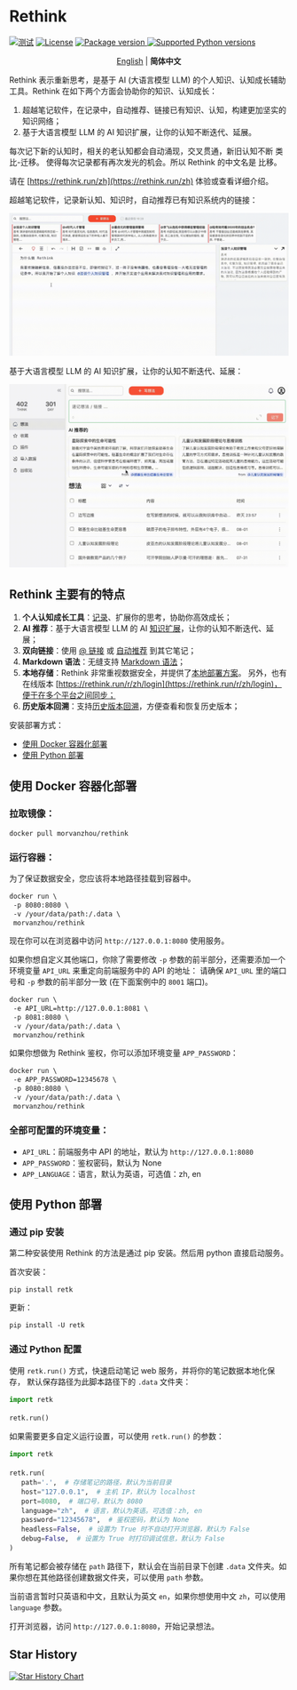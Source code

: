 # Rethink

[![测试](https://github.com/MorvanZhou/rethink/actions/workflows/python-tests.yml/badge.svg)](https://github.com/MorvanZhou/rethink/actions/workflows/python-tests.yml)
[![License](https://img.shields.io/github/license/MorvanZhou/rethink)](https://github.com/MorvanZhou/rethink/blob/master/LICENSE)
<a href="https://pypi.org/project/retk" target="_blank">
<img src="https://img.shields.io/pypi/v/retk?color=%2334D058&label=pypi%20package" alt="Package version">
</a>
<a href="https://pypi.org/project/retk" target="_blank">
<img src="https://img.shields.io/pypi/pyversions/retk.svg?color=%2334D058" alt="Supported Python versions">
</a>

<p align="center">
  <a href="README.md" target="_blank">English</a> | <strong>简体中文</strong>
</p>


Rethink 表示重新思考，是基于 AI (大语言模型 LLM) 的个人知识、认知成长辅助工具。Rethink 在如下两个方面会协助你的知识、认知成长：

1. 超越笔记软件，在记录中，自动推荐、链接已有知识、认知，构建更加坚实的知识网络；
2. 基于大语言模型 LLM 的 AI 知识扩展，让你的认知不断迭代、延展。

每次记下新的认知时，相关的老认知都会自动涌现，交叉贯通，新旧认知不断 类比-迁移。
使得每次记录都有再次发光的机会。所以 Rethink 的中文名是 比移。

请在 [https://rethink.run/zh](https://rethink.run/zh) 体验或查看详细介绍。

超越笔记软件，记录新认知、知识时，自动推荐已有知识系统内的链接：

![internal link](https://github.com/MorvanZhou/rethink/raw/main/img/demo.gif)

基于大语言模型 LLM 的 AI 知识扩展，让你的认知不断迭代、延展：

![AI recommend](https://github.com/MorvanZhou/rethink/raw/main/img/ai-recommend.gif)

## Rethink 主要有的特点

1. **个人认知成长工具**：[记录](https://rethink.run/zh/guide/use/record.html)、扩展你的思考，协助你高效成长；
2. **AI 推荐**：基于大语言模型 LLM 的 AI [知识扩展](https://rethink.run/zh/guide/use/ai-extend.html)，让你的认知不断迭代、延展；
3. **双向链接**：使用 [@ 链接](https://rethink.run/zh/guide/use/linking.html)
   或 [自动推荐](https://rethink.run/zh/guide/use/recommend.html) 到其它笔记；
4. **Markdown 语法**：无缝支持 [Markdown 语法](https://rethink.run/zh/guide/use/markdown.html)；
5. **本地存储**：Rethink 非常重视数据安全，并提供了[本地部署方案](https://rethink.run/zh/guide/self-hosted/install.html)。
   另外，也有在线版本 [https://rethink.run/r/zh/login](https://rethink.run/r/zh/login)，便于在多个平台之间同步；
6. **历史版本回溯**：支持[历史版本回溯](https://rethink.run/zh/guide/use/history.html)，方便查看和恢复历史版本；

安装部署方式：

- [使用 Docker 容器化部署](#使用-docker-容器化部署)
- [使用 Python 部署](#使用-python-部署)

## 使用 Docker 容器化部署

### 拉取镜像：

```shell
docker pull morvanzhou/rethink
```

### 运行容器：

为了保证数据安全，您应该将本地路径挂载到容器中。

```shell
docker run \
 -p 8080:8080 \
 -v /your/data/path:/.data \
 morvanzhou/rethink
```

现在你可以在浏览器中访问 `http://127.0.0.1:8080` 使用服务。

如果你想自定义其他端口，你除了需要修改 `-p` 参数的前半部分，还需要添加一个环境变量 `API_URL` 来重定向前端服务中的 API 的地址：
请确保 `API_URL` 里的端口号和 `-p` 参数的前半部分一致 (在下面案例中的 `8001` 端口)。

```shell 
docker run \
 -e API_URL=http://127.0.0.1:8081 \
 -p 8081:8080 \
 -v /your/data/path:/.data \
 morvanzhou/rethink
```

如果你想做为 Rethink 鉴权，你可以添加环境变量 `APP_PASSWORD`：

```shell
docker run \
 -e APP_PASSWORD=12345678 \
 -p 8080:8080 \
 -v /your/data/path:/.data \
 morvanzhou/rethink
```

### 全部可配置的环境变量：

- `API_URL`：前端服务中 API 的地址，默认为 `http://127.0.0.1:8080`
- `APP_PASSWORD`：鉴权密码，默认为 None
- `APP_LANGUAGE`：语言，默认为英语，可选值：zh, en

## 使用 Python 部署

### 通过 pip 安装

第二种安装使用 Rethink 的方法是通过 pip 安装。然后用 python 直接启动服务。

首次安装：

```shell
pip install retk
```

更新：

```shell
pip install -U retk
```

### 通过 Python 配置

使用 `retk.run()` 方式，快速启动笔记 web 服务，并将你的笔记数据本地化保存，
默认保存路径为此脚本路径下的 `.data` 文件夹：

```python
import retk

retk.run()
```

如果需要更多自定义运行设置，可以使用 `retk.run()` 的参数：

```python
import retk

retk.run(
   path='.',  # 存储笔记的路径，默认为当前目录
   host="127.0.0.1",  # 主机 IP，默认为 localhost
   port=8080,  # 端口号，默认为 8080
   language="zh",  # 语言，默认为英语。可选值：zh, en
   password="12345678",  # 鉴权密码，默认为 None
   headless=False,  # 设置为 True 时不自动打开浏览器，默认为 False
   debug=False,  # 设置为 True 时打印调试信息，默认为 False
)
```

所有笔记都会被存储在 `path` 路径下，默认会在当前目录下创建 `.data`
文件夹。如果你想在其他路径创建数据文件夹，可以使用 `path` 参数。

当前语言暂时只英语和中文，且默认为英文 `en`，如果你想使用中文 `zh`，可以使用 `language` 参数。

打开浏览器，访问 `http://127.0.0.1:8080`，开始记录想法。

## Star History

<a href="https://star-history.com/?utm_source=bestxtools.com#MorvanZhou/rethink&Date">
  <picture>
    <source media="(prefers-color-scheme: dark)" srcset="https://api.star-history.com/svg?repos=MorvanZhou/rethink&type=Date&theme=dark" />
    <source media="(prefers-color-scheme: light)" srcset="https://api.star-history.com/svg?repos=MorvanZhou/rethink&type=Date" />
    <img alt="Star History Chart" src="https://api.star-history.com/svg?repos=MorvanZhou/rethink&type=Date" />
  </picture>
</a>
